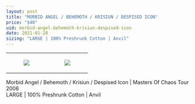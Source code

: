 ```yaml
---
layout: post
title: "MORBID ANGEL / BEHEMOTH / KRISIUN / DESPISED ICON"
price: "$40"
uid: morbid-angel-behemoth-krisiun-despised-icon
date: 2021-01-28
sizing: "LARGE | 100% Preshrunk Cotton | Anvil"
---
```




<table style="width:100%;"><tr><td style="vertical-align:top;">
      <figure class="tmblr-full" data-orig-height="2048" data-orig-width="1365" data-orig-src="https://concertshirts.netlify.app/shirts/0396/0396-01.jpg"><img src="https://64.media.tumblr.com/8d2a1a573bf68001f1829b716fdb7ffc/ba4af440de36880d-84/s540x810/836e6fb7a683da256448ee86c0c10462fb57ddd0.jpg" data-orig-height="2048" data-orig-width="1365" data-orig-src="https://concertshirts.netlify.app/shirts/0396/0396-01.jpg"/></figure></td>
    <td style="vertical-align:top;">
      <figure class="tmblr-full" data-orig-height="2048" data-orig-width="1365" data-orig-src="https://concertshirts.netlify.app/shirts/0396/0396-02.jpg"><img src="https://64.media.tumblr.com/f0e08348a4e1d1550ac2389218f0c167/ba4af440de36880d-85/s540x810/e9d7e824a240635805093379c998fa30c90dca24.jpg" data-orig-height="2048" data-orig-width="1365" data-orig-src="https://concertshirts.netlify.app/shirts/0396/0396-02.jpg"/></figure></td>
  </tr></table><p>
  Morbid Angel / Behemoth / Krisiun / Despised Icon | Masters Of Chaos Tour 2006<br/>LARGE | 100% Preshrunk Cotton | Anvil
</p>
